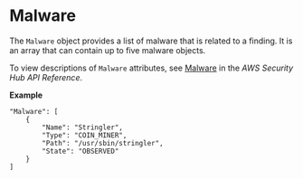 # Malware<a name="asff-malware"></a>

The `Malware` object provides a list of malware that is related to a finding\. It is an array that can contain up to five malware objects\.

To view descriptions of `Malware` attributes, see [Malware](https://docs.aws.amazon.com/securityhub/1.0/APIReference/API_Malware.html) in the *AWS Security Hub API Reference*\.

**Example**

```
"Malware": [
    {
        "Name": "Stringler",
        "Type": "COIN_MINER",
        "Path": "/usr/sbin/stringler",
        "State": "OBSERVED"
    }
]
```